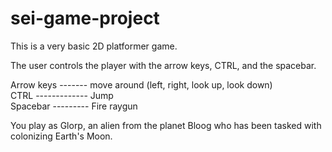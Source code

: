 # sei-game-project


This is a very basic 2D platformer game.

The user controls the player with the arrow keys, CTRL, and the spacebar.

Arrow keys ------- move around (left, right, look up, look down)<br>
CTRL ------------- Jump<br>
Spacebar --------- Fire raygun<br>

You play as Glorp, an alien from the planet Bloog who has been tasked with colonizing Earth's Moon.
